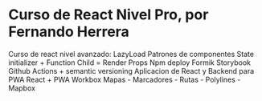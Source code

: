 # Curso de React Nivel Pro, por Fernando Herrera

Curso de react nivel avanzado:
LazyLoad
Patrones de componentes
State initializer + Function Child = Render Props
Npm deploy
Formik
Storybook
Github Actions + semantic versioning
Aplicacion de React y Backend para PWA
React + PWA
Workbox
Mapas - Marcadores - Rutas - Polylines - Mapbox
